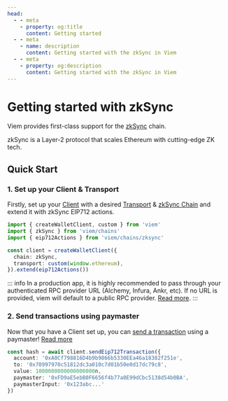 ```yaml
---
head:
  - - meta
    - property: og:title
      content: Getting started
  - - meta
    - name: description
      content: Getting started with the zkSync in Viem
  - - meta
    - property: og:description
      content: Getting started with the zkSync in Viem
---
```


# Getting started with zkSync

Viem provides first-class support for the [zkSync](https://zksync.io) chain.

zkSync is a Layer-2 protocol that scales Ethereum with cutting-edge ZK tech.

## Quick Start

### 1. Set up your Client & Transport

Firstly, set up your [Client](/docs/clients/intro) with a desired [Transport](/docs/clients/intro) & [zkSync Chain](./zksync/chains.md) and extend it with zkSync EIP712 actions.

```ts {5-8}
import { createWalletClient, custom } from 'viem'
import { zkSync } from 'viem/chains'
import { eip712Actions } from 'viem/chains/zksync'

const client = createWalletClient({
  chain: zkSync,
  transport: custom(window.ethereum),
}).extend(eip712Actions())
```

::: info
In a production app, it is highly recommended to pass through your authenticated RPC provider URL (Alchemy, Infura, Ankr, etc). If no URL is provided, viem will default to a public RPC provider. [Read more](/docs/clients/transports/http.html#usage).
:::

### 2. Send transactions using paymaster

Now that you have a Client set up, you can [send a transaction](./zksync/actions/sendEip712Transaction.md) using a paymaster! [Read more](./zksync/client.md)

```ts
const hash = await client.sendEip712Transaction({
  account: '0xA0Cf798816D4b9b9866b5330EEa46a18382f251e',
  to: '0x70997970c51812dc3a010c7d01b50e0d17dc79c8',
  value: 1000000000000000000n,
  paymaster: '0xFD9aE5ebB0F6656f4b77a0E99dCbc5138d54b0BA',
  paymasterInput: '0x123abc...'
})
```
